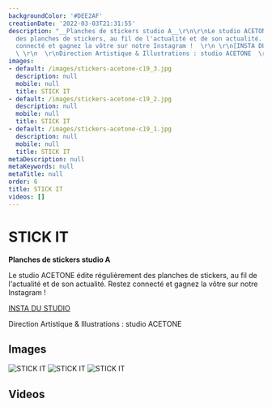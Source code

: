 ```yaml
---
backgroundColor: '#DEE2AF'
creationDate: '2022-03-03T21:31:55'
description: "__Planches de stickers studio A__\r\n\r\nLe studio ACETONE édite régulièrement
  des planches de stickers, au fil de l'actualité et de son actualité.  \r\nRestez
  connecté et gagnez la vôtre sur notre Instagram !  \r\n \r\n[INSTA DU STUDIO](https://www.instagram.com/acetoneg/)
  \ \r\n  \r\nDirection Artistique & Illustrations : studio ACETONE  \r\n"
images:
- default: /images/stickers-acetone-c19_3.jpg
  description: null
  mobile: null
  title: STICK IT
- default: /images/stickers-acetone-c19_2.jpg
  description: null
  mobile: null
  title: STICK IT
- default: /images/stickers-acetone-c19_1.jpg
  description: null
  mobile: null
  title: STICK IT
metaDescription: null
metaKeywords: null
metaTitle: null
order: 6
title: STICK IT
videos: []
---
```


# STICK IT

__Planches de stickers studio A__

Le studio ACETONE édite régulièrement des planches de stickers, au fil de l'actualité et de son actualité.
Restez connecté et gagnez la vôtre sur notre Instagram !

[INSTA DU STUDIO](https://www.instagram.com/acetoneg/)

Direction Artistique & Illustrations : studio ACETONE


## Images

![STICK IT](/images/stickers-acetone-c19_3.jpg)
![STICK IT](/images/stickers-acetone-c19_2.jpg)
![STICK IT](/images/stickers-acetone-c19_1.jpg)

## Videos
